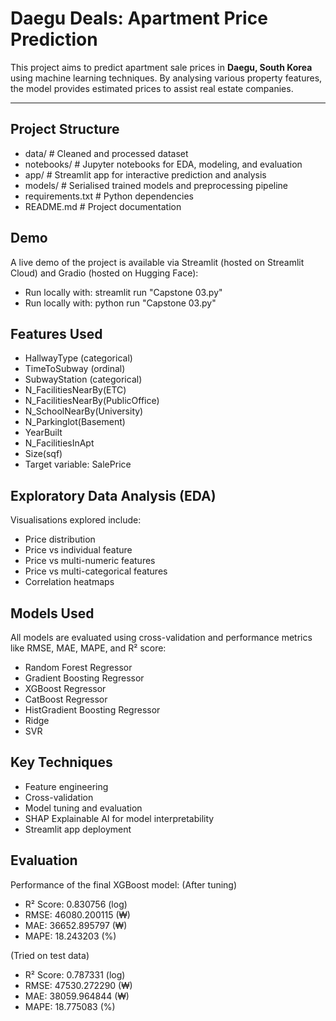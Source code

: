 # Daegu Deals: Apartment Price Prediction

This project aims to predict apartment sale prices in **Daegu, South Korea** using machine learning techniques. By analysing various property features, the model provides estimated prices to assist real estate companies.

---

## Project Structure
- data/ # Cleaned and processed dataset
- notebooks/ # Jupyter notebooks for EDA, modeling, and evaluation
- app/ # Streamlit app for interactive prediction and analysis
- models/ # Serialised trained models and preprocessing pipeline
- requirements.txt # Python dependencies
- README.md # Project documentation

## Demo
A live demo of the project is available via Streamlit (hosted on Streamlit Cloud) and Gradio (hosted on Hugging Face):
- Run locally with: streamlit run "Capstone 03.py"
- Run locally with: python run "Capstone 03.py"

## Features Used
- HallwayType (categorical)
- TimeToSubway (ordinal)
- SubwayStation (categorical)
- N_FacilitiesNearBy(ETC)
- N_FacilitiesNearBy(PublicOffice)
- N_SchoolNearBy(University)
- N_Parkinglot(Basement)
- YearBuilt
- N_FacilitiesInApt
- Size(sqf)
- Target variable: SalePrice

## Exploratory Data Analysis (EDA)
Visualisations explored include:
- Price distribution
- Price vs individual feature
- Price vs multi-numeric features
- Price vs multi-categorical features
- Correlation heatmaps

## Models Used
All models are evaluated using cross-validation and performance metrics like RMSE, MAE, MAPE, and R² score:
- Random Forest Regressor
- Gradient Boosting Regressor
- XGBoost Regressor
- CatBoost Regressor
- HistGradient Boosting Regressor
- Ridge
- SVR

## Key Techniques
- Feature engineering
- Cross-validation
- Model tuning and evaluation
- SHAP Explainable AI for model interpretability
- Streamlit app deployment

## Evaluation
Performance of the final XGBoost model:
(After tuning)
- R² Score: 0.830756 (log)
- RMSE: 46080.200115 (₩)
- MAE: 36652.895797 (₩)
- MAPE: 18.243203 (%)

(Tried on test data)
- R² Score: 0.787331 (log)
- RMSE: 47530.272290 (₩)
- MAE: 38059.964844 (₩)
- MAPE: 18.775083 (%)
